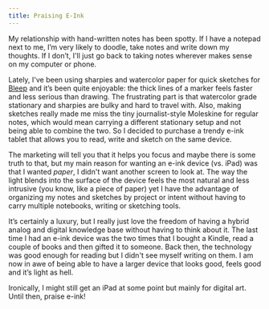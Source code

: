 ```yaml
---
title: Praising E-Ink
---
```


My relationship with hand-written notes has been spotty. If I have a notepad next to me, I’m very likely to doodle, take notes and write down my thoughts. If I don’t, I'll just go back to taking notes wherever makes sense on my computer or phone.

Lately, I've been using sharpies and watercolor paper for quick sketches for [Bleep](https://bleep.is/) and it’s been quite enjoyable: the thick lines of a marker feels faster and less serious than drawing. The frustrating part is that watercolor grade stationary and sharpies are bulky and hard to travel with. Also, making sketches really made me miss the tiny journalist-style Moleskine for regular notes, which would mean carrying a different stationary setup and not being able to combine the two. So I decided to purchase a trendy e-ink tablet that allows you to read, write and sketch on the same device.

The marketing will tell you that it helps you focus and maybe there is some truth to that, but my main reason for wanting an e-ink device (vs. iPad) was that I wanted _paper_, I didn't want another screen to look at. The way the light blends into the surface of the device feels the most natural and less intrusive (you know, like a piece of paper) yet I have the advantage of organizing my notes and sketches by project or intent without having to carry multiple notebooks, writing or sketching tools.

It’s certainly a luxury, but I really just love the freedom of having a hybrid analog and digital knowledge base without having to think about it. The last time I had an e-ink device was the two times that I bought a Kindle, read a couple of books and then gifted it to someone. Back then, the technology was good enough for reading but I didn't see myself writing on them. I am now in awe of being able to have a larger device that looks good, feels good and it’s light as hell.

Ironically, I might still get an iPad at some point but mainly for digital art. Until then, praise e-ink!
